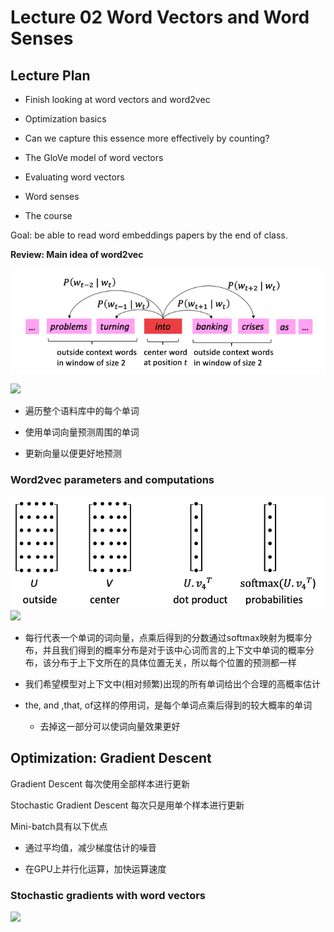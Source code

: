 # Lecture 02 Word Vectors and Word Senses

## Lecture Plan

* Finish looking at word vectors and word2vec

* Optimization basics

* Can we capture this essence more effectively by counting?

* The GloVe model of word vectors

* Evaluating word vectors

* Word senses

* The course

Goal: be able to read word embeddings papers by the end of class.

**Review: Main idea of word2vec**

![](https://github.com/weiweia92/blog/blob/main/NLP/CS224n/lecture1/a1/imgs/Screen%20Shot%202021-06-28%20at%209.52.29%20AM.png)

![](https://latex.codecogs.com/png.image?\dpi{110}%20P(o|c)=\frac{exp(u_o^Tv_c)}{\sum_{w%20\in%20V}exp(u_w^Tv_c)})

* 遍历整个语料库中的每个单词

* 使用单词向量预测周围的单词

* 更新向量以便更好地预测

### Word2vec parameters and computations

![](https://github.com/weiweia92/blog/blob/main/NLP/CS224n/lecture1/a1/imgs/Screen%20Shot%202021-06-29%20at%209.01.08%20AM.png)     
![](https://latex.codecogs.com/png.image?\dpi{110}%20(n%20\times%20d)\cdot(d\times%201)\rightarrow%20(n\times%201)\overset{softmax}{\rightarrow}(n\times%201))

* 每行代表一个单词的词向量，点乘后得到的分数通过softmax映射为概率分布，并且我们得到的概率分布是对于该中心词而言的上下文中单词的概率分布，该分布于上下文所在的具体位置无关，所以每个位置的预测都一样

* 我们希望模型对上下文中(相对频繁)出现的所有单词给出个合理的高概率估计

* the, and ,that, of这样的停用词，是每个单词点乘后得到的较大概率的单词
   * 去掉这一部分可以使词向量效果更好

## Optimization: Gradient Descent

Gradient Descent 每次使用全部样本进行更新

Stochastic Gradient Descent 每次只是用单个样本进行更新

Mini-batch具有以下优点     
* 通过平均值，减少梯度估计的噪音

* 在GPU上并行化运算，加快运算速度

### Stochastic gradients with word vectors

![](https://latex.codecogs.com/png.image?\dpi{110}%20\bigtriangledown_{\theta}J_t(\theta))
